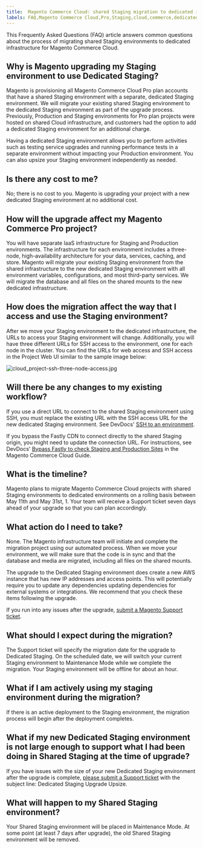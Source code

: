 ```yaml
---
title:  Magento Commerce Cloud: shared Staging migration to dedicated infrastructure
labels: FAQ,Magento Commerce Cloud,Pro,Staging,cloud,commerce,dedicated,infrastructure,maintenance mode,migration,production,shared,staging,upgrade
---
```


This Frequently Asked Questions (FAQ) article answers common questions about the process of migrating shared Staging environments to dedicated infrastructure for Magento Commerce Cloud.

## Why is Magento upgrading my Staging environment to use Dedicated Staging?

Magento is provisioning all Magento Commerce Cloud Pro plan accounts that have a shared Staging environment with a separate, dedicated Staging environment. We will migrate your existing shared Staging environment to the dedicated Staging environment as part of the upgrade process. Previously, Production and Staging environments for Pro plan projects were hosted on shared Cloud infrastructure, and customers had the option to add a dedicated Staging environment for an additional charge. 

Having a dedicated Staging environment allows you to perform activities such as testing service upgrades and running performance tests in a separate environment without impacting your Production environment. You can also upsize your Staging environment independently as needed.

## Is there any cost to me?

No; there is no cost to you. Magento is upgrading your project with a new dedicated Staging environment at no additional cost.

## How will the upgrade affect my Magento Commerce Pro project?

You will have separate IaaS infrastructure for Staging and Production environments. The infrastructure for each environment includes a three-node, high-availability architecture for your data, services, caching, and store. Magento will migrate your existing Staging environment from the shared infrastructure to the new dedicated Staging environment with all environment variables, configurations, and most third-party services. We will migrate the database and all files on the shared mounts to the new dedicated infrastructure.

## How does the migration affect the way that I access and use the Staging environment?

After we move your Staging environment to the dedicated infrastructure, the URLs to access your Staging environment will change. Additionally, you will have three different URLs for SSH access to the environment, one for each node in the cluster. You can find the URLs for web access and SSH access in the Project Web UI similar to the sample image below:

![cloud_project-ssh-three-node-access.jpg](https://support.magento.com/hc/article_attachments/360056773872/cloud_project-ssh-three-node-access.jpg)

 

## Will there be any changes to my existing workflow?

If you use a direct URL to connect to the shared Staging environment using SSH, you must replace the existing URL with the SSH access URL for the new dedicated Staging environment. See DevDocs' [SSH to an environment](https://devdocs.magento.com/cloud/env/environments-ssh.html#ssh).

If you bypass the Fastly CDN to connect directly to the shared Staging origin, you might need to update the connection URL. For instructions, see DevDocs' [Bypass Fastly to check Staging and Production Sites](https://devdocs.magento.com/cloud/cdn/trouble-fastly.html#cloud-test-stage) in the Magento Commerce Cloud Guide.

## What is the timeline?

Magento plans to migrate Magento Commerce Cloud projects with shared Staging environments to dedicated environments on a rolling basis between May 11th and May 31st, 1. Your team will receive a Support ticket seven days ahead of your upgrade so that you can plan accordingly.

## What action do I need to take?

None. The Magento infrastructure team will initiate and complete the migration project using our automated process. When we move your environment, we will make sure that the code is in sync and that the database and media are migrated, including all files on the shared mounts.

The upgrade to the Dedicated Staging environment does create a new AWS instance that has new IP addresses and access points. This will potentially require you to update any dependencies updating dependencies for external systems or integrations. We recommend that you check these items following the upgrade.

If you run into any issues after the upgrade, [submit a Magento Support ticket](https://support.magento.com/hc/en-us/articles/360019088251-Submit-a-support-ticket).

## What should I expect during the migration?

The Support ticket will specify the migration date for the upgrade to Dedicated Staging. On the scheduled date, we will switch your current Staging environment to Maintenance Mode while we complete the migration. Your Staging environment will be offline for about an hour.

## What if I am actively using my staging environment during the migration?

If there is an active deployment to the Staging environment, the migration process will begin after the deployment completes.

## What if my new Dedicated Staging environment is not large enough to support what I had been doing in Shared Staging at the time of upgrade?

If you have issues with the size of your new Dedicated Staging environment after the upgrade is complete, [please submit a Support ticket](https://support.magento.com/hc/en-us/articles/360019088251-Submit-a-support-ticket) with the subject line: Dedicated Staging Upgrade Upsize.

## What will happen to my Shared Staging environment?

Your Shared Staging environment will be placed in Maintenance Mode. At some point (at least 7 days after upgrade), the old Shared Staging environment will be removed.